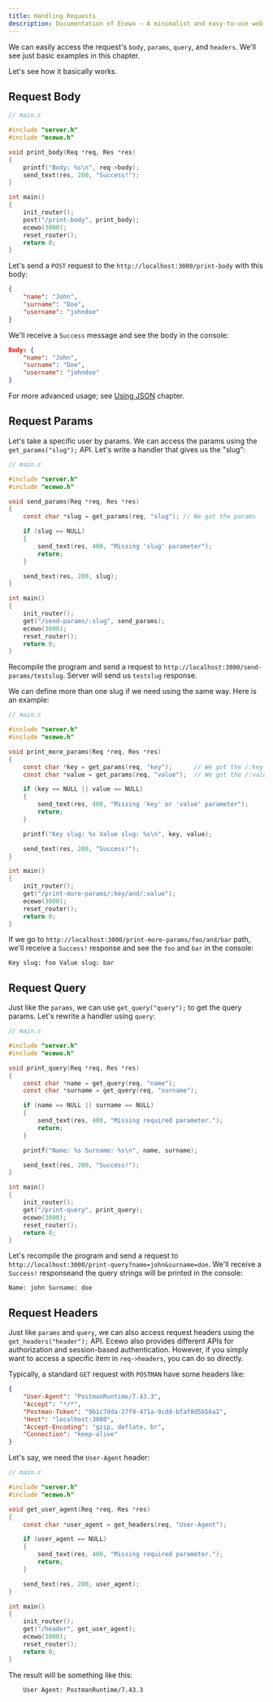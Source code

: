 ```yaml
---
title: Handling Requests
description: Documentation of Ecewo — A minimalist and easy-to-use web framework for C
---
```


We can easily access the request's `body`, `params`, `query`, and `headers`. We'll see just basic examples in this chapter.

Let's see how it basically works.

## Request Body

```c
// main.c

#include "server.h"
#include "ecewo.h"

void print_body(Req *req, Res *res)
{
    printf("Body: %s\n", req->body);
    send_text(res, 200, "Success!");
}

int main()
{
    init_router();
    post("/print-body", print_body);
    ecewo(3000);
    reset_router();
    return 0;
}
```

Let's send a `POST` request to the `http://localhost:3000/print-body` with this body:

```json
{
    "name": "John",
    "surname": "Doe",
    "username": "johndoe"
}
```

We'll receive a `Success` message and see the body in the console:

```json
Body: {
    "name": "John",
    "surname": "Doe",
    "username": "johndoe"
}
```

For more advanced usage; see [Using JSON](/docs/using-json) chapter.

## Request Params

Let's take a specific user by params. We can access the params using the `get_params("slug");` API. Let's write a handler that gives us the "slug":

```c
// main.c

#include "server.h"
#include "ecewo.h"

void send_params(Req *req, Res *res)
{
    const char *slug = get_params(req, "slug"); // We got the params

    if (slug == NULL)
    {
        send_text(res, 400, "Missing 'slug' parameter");
        return;
    }

    send_text(res, 200, slug);
}

int main()
{
    init_router();
    get("/send-params/:slug", send_params);
    ecewo(3000);
    reset_router();
    return 0;
}
```

Recompile the program and send a request to `http://localhost:3000/send-params/testslug`. Server will send us `testslug` response.

We can define more than one slug if we need using the same way. Here is an example:

```c
// main.c

#include "server.h"
#include "ecewo.h"

void print_more_params(Req *req, Res *res)
{
    const char *key = get_params(req, "key");      // We got the /:key
    const char *value = get_params(req, "value");  // We got the /:value

    if (key == NULL || value == NULL)
    {
        send_text(res, 400, "Missing 'key' or 'value' parameter");
        return;
    }

    printf("Key slug: %s Value slug: %s\n", key, value);

    send_text(res, 200, "Success!");
}

int main()
{
    init_router();
    get("/print-more-params/:key/and/:value");
    ecewo(3000);
    reset_router();
    return 0;
}
```

If we go to `http://localhost:3000/print-more-params/foo/and/bar` path, we'll receive a `Success!` response and see the `foo` and `bar` in the console:

```
Key slug: foo Value slug: bar
```

## Request Query

Just like the `params`, we can use `get_query("query");` to get the query params. Let's rewrite a handler using `query`: 

```c
// main.c

#include "server.h"
#include "ecewo.h"

void print_query(Req *req, Res *res)
{
    const char *name = get_query(req, "name");
    const char *surname = get_query(req, "surname");

    if (name == NULL || surname == NULL)
    {
        send_text(res, 400, "Missing required parameter.");
        return;
    }

    printf("Name: %s Surname: %s\n", name, surname);

    send_text(res, 200, "Success!");
}

int main()
{
    init_router();
    get("/print-query", print_query);
    ecewo(3000);
    reset_router();
    return 0;
}
```

Let's recompile the program and send a request to `http://localhost:3000/print-query?name=john&surname=doe`. We'll receive a `Success!` responseand the query strings will be printed in the console:

```
Name: john Surname: doe
```

## Request Headers

Just like `params` and `query`, we can also access request headers using the `get_headers("header");` API.
Ecewo also provides different APIs for authorization and session-based authentication.
However, if you simply want to access a specific item in `req->headers`, you can do so directly.

Typically, a standard `GET` request with `POSTMAN` have some headers like:

```json
{
    "User-Agent": "PostmanRuntime/7.43.3",
    "Accept": "*/*",
    "Postman-Token": "9b1c7dda-27f9-471a-9cdd-bfaf0d5b56a1",
    "Host": "localhost:3000",
    "Accept-Encoding": "gzip, deflate, br",
    "Connection": "keep-alive"
}
```

Let's say, we need the `User-Agent` header:

```c
// main.c

#include "server.h"
#include "ecewo.h"

void get_user_agent(Req *req, Res *res)
{
    const char *user_agent = get_headers(req, "User-Agent");

    if (user_agent == NULL)
    {
        send_text(res, 400, "Missing required parameter.");
        return;
    }

    send_text(res, 200, user_agent);
}

int main()
{
    init_router();
    get("/header", get_user_agent);
    ecewo(3000);
    reset_router();
    return 0;
}
```

The result will be something like this:

```
    User Agent: PostmanRuntime/7.43.3
```
